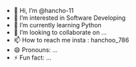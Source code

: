 - 👋 Hi, I’m @hancho-11
- 👀 I’m interested in Software Developing
- 🌱 I’m currently learning Python
- 💞️ I’m looking to collaborate on ...
- 📫 How to reach me insta : hanchoo_786
- 😄 Pronouns: ...
- ⚡ Fun fact: ...

<!---
hancho-11/hancho-11 is a ✨ special ✨ repository because its `README.md` (this file) appears on your GitHub profile.
You can click the Preview link to take a look at your changes.
--->
